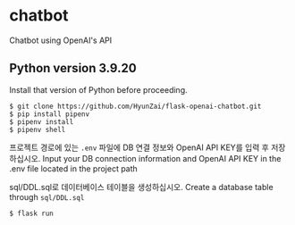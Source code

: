 # chatbot
Chatbot using OpenAI's API

## Python version 3.9.20
Install that version of Python before proceeding.

```
$ git clone https://github.com/HyunZai/flask-openai-chatbot.git
$ pip install pipenv
$ pipenv install
$ pipenv shell
```

프로젝트 경로에 있는 `.env` 파일에 DB 연결 정보와 OpenAI API KEY를 입력 후 저장하십시오.
Input your DB connection information and OpenAI API KEY in the .env file located in the project path

sql/DDL.sql로 데이터베이스 테이블을 생성하십시오.
Create a database table through `sql/DDL.sql`

```
$ flask run
```